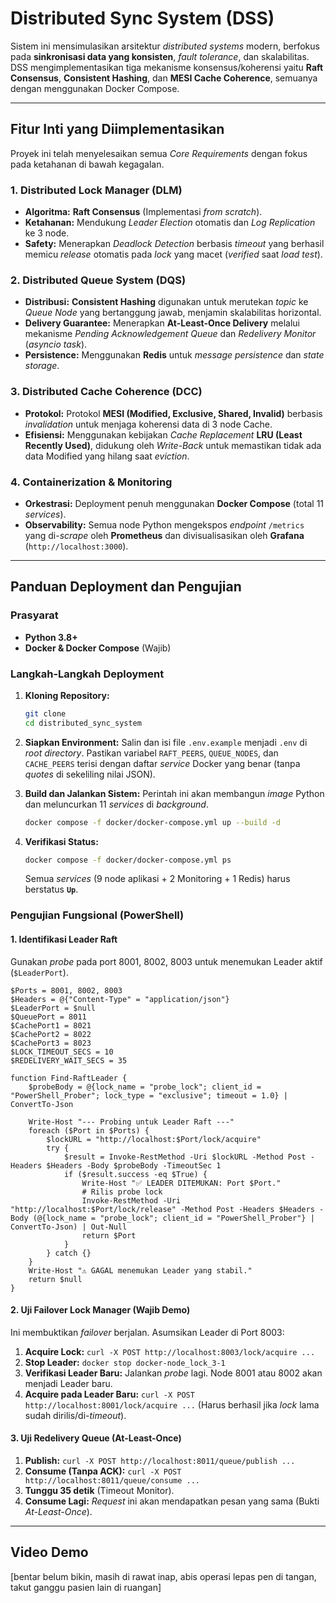 # Distributed Sync System (DSS)

Sistem ini mensimulasikan arsitektur *distributed systems* modern, berfokus pada **sinkronisasi data yang konsisten**, *fault tolerance*, dan skalabilitas. DSS mengimplementasikan tiga mekanisme konsensus/koherensi yaitu **Raft Consensus**, **Consistent Hashing**, dan **MESI Cache Coherence**, semuanya dengan menggunakan Docker Compose.

[](https://opensource.org/licenses/MIT) [](https://www.python.org/) [](https://www.docker.com/)

-----

## Fitur Inti yang Diimplementasikan

Proyek ini telah menyelesaikan semua *Core Requirements* dengan fokus pada ketahanan di bawah kegagalan.

### 1. Distributed Lock Manager (DLM)

  * **Algoritma:** **Raft Consensus** (Implementasi *from scratch*).
  * **Ketahanan:** Mendukung *Leader Election* otomatis dan *Log Replication* ke 3 node.
  * **Safety:** Menerapkan *Deadlock Detection* berbasis *timeout* yang berhasil memicu *release* otomatis pada *lock* yang macet (*verified* saat *load test*).

### 2. Distributed Queue System (DQS)

  * **Distribusi:** **Consistent Hashing** digunakan untuk merutekan *topic* ke *Queue Node* yang bertanggung jawab, menjamin skalabilitas horizontal.
  * **Delivery Guarantee:** Menerapkan **At-Least-Once Delivery** melalui mekanisme *Pending Acknowledgement Queue* dan *Redelivery Monitor* (*asyncio task*).
  * **Persistence:** Menggunakan **Redis** untuk *message persistence* dan *state storage*.

### 3. Distributed Cache Coherence (DCC)

  * **Protokol:** Protokol **MESI (Modified, Exclusive, Shared, Invalid)** berbasis *invalidation* untuk menjaga koherensi data di 3 node Cache.
  * **Efisiensi:** Menggunakan kebijakan *Cache Replacement* **LRU (Least Recently Used)**, didukung oleh *Write-Back* untuk memastikan tidak ada data Modified yang hilang saat *eviction*.

### 4. Containerization & Monitoring

  * **Orkestrasi:** Deployment penuh menggunakan **Docker Compose** (total 11 *services*).
  * **Observability:** Semua node Python mengekspos *endpoint* `/metrics` yang di-*scrape* oleh **Prometheus** dan divisualisasikan oleh **Grafana** (`http://localhost:3000`).

-----

## Panduan Deployment dan Pengujian

### Prasyarat

  * **Python 3.8+**
  * **Docker & Docker Compose** (Wajib)

### Langkah-Langkah Deployment

1.  **Kloning Repository:**

    ```bash
    git clone 
    cd distributed_sync_system
    ```

2.  **Siapkan Environment:**
    Salin dan isi file `.env.example` menjadi `.env` di *root directory*. Pastikan variabel `RAFT_PEERS`, `QUEUE_NODES`, dan `CACHE_PEERS` terisi dengan daftar *service* Docker yang benar (tanpa *quotes* di sekeliling nilai JSON).

3.  **Build dan Jalankan Sistem:**
    Perintah ini akan membangun *image* Python dan meluncurkan 11 *services* di *background*.

    ```bash
    docker compose -f docker/docker-compose.yml up --build -d
    ```

4.  **Verifikasi Status:**

    ```bash
    docker compose -f docker/docker-compose.yml ps
    ```

    Semua *services* (9 node aplikasi + 2 Monitoring + 1 Redis) harus berstatus **`Up`**.

### Pengujian Fungsional (PowerShell)

#### 1\. Identifikasi Leader Raft

Gunakan *probe* pada port 8001, 8002, 8003 untuk menemukan Leader aktif (`$LeaderPort`).

    $Ports = 8001, 8002, 8003
    $Headers = @{"Content-Type" = "application/json"}
    $LeaderPort = $null 
    $QueuePort = 8011
    $CachePort1 = 8021
    $CachePort2 = 8022
    $CachePort3 = 8023
    $LOCK_TIMEOUT_SECS = 10
    $REDELIVERY_WAIT_SECS = 35 

    function Find-RaftLeader {
        $probeBody = @{lock_name = "probe_lock"; client_id = "PowerShell_Prober"; lock_type = "exclusive"; timeout = 1.0} | ConvertTo-Json
        
        Write-Host "--- Probing untuk Leader Raft ---"
        foreach ($Port in $Ports) {
            $lockURL = "http://localhost:$Port/lock/acquire"
            try {
                $result = Invoke-RestMethod -Uri $lockURL -Method Post -Headers $Headers -Body $probeBody -TimeoutSec 1
                if ($result.success -eq $True) {
                    Write-Host "✅ LEADER DITEMUKAN: Port $Port."
                    # Rilis probe lock
                    Invoke-RestMethod -Uri "http://localhost:$Port/lock/release" -Method Post -Headers $Headers -Body (@{lock_name = "probe_lock"; client_id = "PowerShell_Prober"} | ConvertTo-Json) | Out-Null
                    return $Port
                }
            } catch {}
        }
        Write-Host "⚠️ GAGAL menemukan Leader yang stabil."
        return $null
    }

#### 2\. Uji Failover Lock Manager (Wajib Demo)

Ini membuktikan *failover* berjalan. Asumsikan Leader di Port 8003:

1.  **Acquire Lock:** `curl -X POST http://localhost:8003/lock/acquire ...`
2.  **Stop Leader:** `docker stop docker-node_lock_3-1`
3.  **Verifikasi Leader Baru:** Jalankan *probe* lagi. Node 8001 atau 8002 akan menjadi Leader baru.
4.  **Acquire pada Leader Baru:** `curl -X POST http://localhost:8001/lock/acquire ...` (Harus berhasil jika *lock* lama sudah dirilis/di-*timeout*).

#### 3\. Uji Redelivery Queue (At-Least-Once)

1.  **Publish:** `curl -X POST http://localhost:8011/queue/publish ...`
2.  **Consume (Tanpa ACK):** `curl -X POST http://localhost:8011/queue/consume ...`
3.  **Tunggu 35 detik** (Timeout Monitor).
4.  **Consume Lagi:** *Request* ini akan mendapatkan pesan yang sama (Bukti *At-Least-Once*).

-----

## Video Demo

[bentar belum bikin, masih di rawat inap, abis operasi lepas pen di tangan, takut ganggu pasien lain di ruangan]
